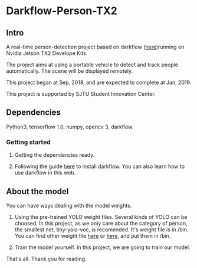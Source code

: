 # Darkflow-Person-TX2

## Intro

A real-time person-detection project based on darkflow ([here](https://github.com/thtrieu/darkflow))running on Nvidia Jetson TX2 Develope Kits.

The project aims at using a portable vehicle to detect and track people automatically. The scene will be displayed remotely.

This project began at Sep, 2018, and are expected to complete at Jan, 2019.

This project is supported by SJTU Student Innovation Center.

## Dependencies

Python3, tensorflow 1.0, numpy, opencv 3, darkflow.

### Getting started

1. Getting the dependencies ready. 

2. Following the guide [here](https://github.com/thtrieu/darkflow) to install darkflow. You can also learn how to use darkflow in this web. 

## About the model

You can have ways dealing with the model weights.

1. Using the pre-trained YOLO weight files. Several kinds of YOLO can be choosed. In this project, as we only care about the category of person, the smallest net, tiny-yolo-voc, is recomended. It's weight file is in /bin. You can find other weight file  [here](http://pjreddie.com/darknet/yolo/) or [here](https://drive.google.com/drive/folders/0B1tW_VtY7onidEwyQ2FtQVplWEU), and put them in /bin.

2. Train the model yourself. In this project, we are going to train our model.


That's all.
Thank you for reading. 
